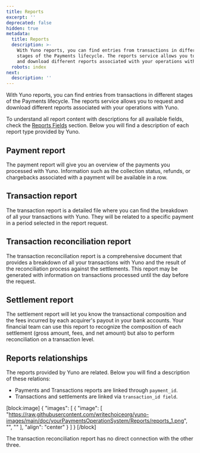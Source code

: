 ```yaml
---
title: Reports
excerpt: ''
deprecated: false
hidden: true
metadata:
  title: Reports
  description: >-
    With Yuno reports, you can find entries from transactions in different
    stages of the Payments lifecycle. The reports service allows you to request
    and download different reports associated with your operations with Yuno.
  robots: index
next:
  description: ''
---
```

With Yuno reports, you can find entries from transactions in different stages of the Payments lifecycle. The reports service allows you to request and download different reports associated with your operations with Yuno. 

To understand all report content with descriptions for all available fields, check the [Reports Fields](ref:reports-fields) section. Below you will find a description of each report type provided by Yuno.

## Payment report

The payment report will give you an overview of the payments you processed with Yuno. Information such as the collection status, refunds, or chargebacks associated with a payment will be available in a row.

## Transaction report

The transaction report is a detailed file where you can find the breakdown of all your transactions with Yuno. They will be related to a specific payment in a period selected in the report request.

## Transaction reconciliation report

The transaction reconciliation report is a comprehensive document that provides a breakdown of all your transactions with Yuno and the result of the reconciliation process against the settlements. This report may be generated with information on transactions processed until the day before the request.

## Settlement report

The settlement report will let you know the transactional composition and the fees incurred by each acquirer's payout in your bank accounts. Your financial team can use this report to recognize the composition of each settlement (gross amount, fees, and net amount) but also to perform reconciliation on a transaction level.

## Reports relationships

The reports provided by Yuno are related. Below you will find a description of these relations:

- Payments and Transactions reports are linked through `payment_id`. 
- Transactions and settlements are linked via `transaction_id field`.

[block:image]
{
  "images": [
    {
      "image": [
        "https://raw.githubusercontent.com/writechoiceorg/yuno-images/main/doc/yourPaymentsOperationSystem/Reports/reports_1.png",
        "",
        ""
      ],
      "align": "center"
    }
  ]
}
[/block]

The transaction reconciliation report has no direct connection with the other three.